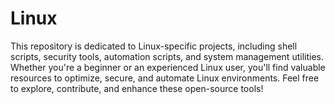 # Linux
This repository is dedicated to Linux-specific projects, including shell scripts, security tools, automation scripts, and system management utilities. Whether you're a beginner or an experienced Linux user, you'll find valuable resources to optimize, secure, and automate Linux environments. Feel free to explore, contribute, and enhance these open-source tools! 
